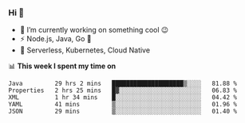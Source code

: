 ### Hi 👋

<!--
**nodejh/nodejh** is a ✨ _special_ ✨ repository because its `README.md` (this file) appears on your GitHub profile.

Here are some ideas to get you started:

- 🔭 I’m currently working on ...
- 🌱 I’m currently learning ...
- 👯 I’m looking to collaborate on ...
- 🤔 I’m looking for help with ...
- 💬 Ask me about ...
- 📫 How to reach me: ...
- 😄 Pronouns: ...
- ⚡ Fun fact: ...
-->

- 🔭 I’m currently working on something cool :wink:
- ⚡ Node.js, Java, Go :thought_balloon:
- 🤖 Serverless, Kubernetes, Cloud Native

📊 **This week I spent my time on**

<!--START_SECTION:waka-->
```text
Java         29 hrs 2 mins   ████████████████████▒░░░░   81.88 % 
Properties   2 hrs 25 mins   █▓░░░░░░░░░░░░░░░░░░░░░░░   06.83 % 
XML          1 hr 34 mins    █░░░░░░░░░░░░░░░░░░░░░░░░   04.42 % 
YAML         41 mins         ▒░░░░░░░░░░░░░░░░░░░░░░░░   01.96 % 
JSON         29 mins         ▒░░░░░░░░░░░░░░░░░░░░░░░░   01.40 % 
```
<!--END_SECTION:waka-->


<!--
:traffic_light: **Visitors**

![visitors](https://visitor-badge.glitch.me/badge?page_id=nodejh.nodejh)
-->
